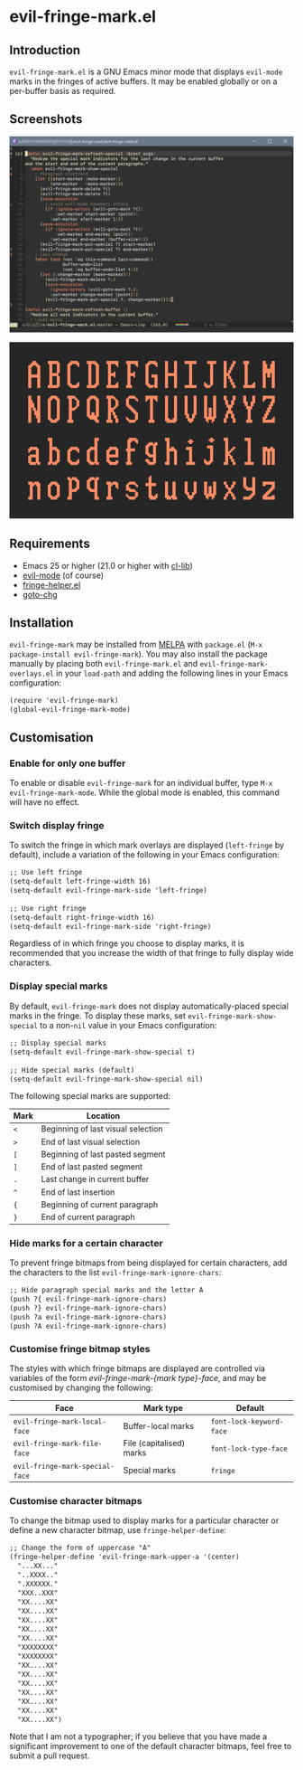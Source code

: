 # evil-fringe-mark.el

## Introduction

`evil-fringe-mark.el` is a GNU Emacs minor mode that displays `evil-mode` marks in the fringes of active buffers.  It may be enabled globally or on a per-buffer basis as required.

## Screenshots

![Window with several marks](img/window.png)

![Screenshot of character set](img/charset.png)

## Requirements

* Emacs 25 or higher (21.0 or higher with [cl-lib](http://elpa.gnu.org/packages/cl-lib.html))
* [evil-mode](https://github.com/emacs-evil/evil) (of course)
* [fringe-helper.el](https://github.com/nschum/fringe-helper.el)
* [goto-chg](https://github.com/emacs-evil/goto-chg)

## Installation

`evil-fringe-mark` may be installed from [MELPA](https://github.com/milkypostman/melpa.git) with `package.el` (`M-x package-install evil-fringe-mark`).  You may also install the package manually by placing both `evil-fringe-mark.el` and `evil-fringe-mark-overlays.el` in your `load-path` and adding the following lines in your Emacs configuration:

```
(require 'evil-fringe-mark)
(global-evil-fringe-mark-mode)
```

## Customisation

### Enable for only one buffer

To enable or disable `evil-fringe-mark` for an individual buffer, type `M-x evil-fringe-mark-mode`.  While the global mode is enabled, this command will have no effect.

### Switch display fringe

To switch the fringe in which mark overlays are displayed (`left-fringe` by default), include a variation of the following in your Emacs configuration:

```
;; Use left fringe
(setq-default left-fringe-width 16)
(setq-default evil-fringe-mark-side 'left-fringe)

;; Use right fringe
(setq-default right-fringe-width 16)
(setq-default evil-fringe-mark-side 'right-fringe)
```

Regardless of in which fringe you choose to display marks, it is recommended that you increase the width of that fringe to fully display wide characters.

### Display special marks

By default, `evil-fringe-mark` does not display automatically-placed special marks in the fringe.  To display these marks, set `evil-fringe-mark-show-special` to a non-`nil` value in your Emacs configuration:

```
;; Display special marks
(setq-default evil-fringe-mark-show-special t)

;; Hide special marks (default)
(setq-default evil-fringe-mark-show-special nil)
```

The following special marks are supported:

| Mark | Location                           |
|------|------------------------------------|
| `<`  | Beginning of last visual selection |
| `>`  | End of last visual selection       |
| `[`  | Beginning of last pasted segment   |
| `]`  | End of last pasted segment         |
| `.`  | Last change in current buffer      |
| `^`  | End of last insertion              |
| `{`  | Beginning of current paragraph     |
| `}`  | End of current paragraph           |

### Hide marks for a certain character

To prevent fringe bitmaps from being displayed for certain characters, add the characters to the list `evil-fringe-mark-ignore-chars`:

```
;; Hide paragraph special marks and the letter A
(push ?{ evil-fringe-mark-ignore-chars)
(push ?} evil-fringe-mark-ignore-chars)
(push ?a evil-fringe-mark-ignore-chars)
(push ?A evil-fringe-mark-ignore-chars)
```

### Customise fringe bitmap styles

The styles with which fringe bitmaps are displayed are controlled via variables of the form *evil-fringe-mark-{mark type}-face*, and may be customised by changing the following:

| Face                            | Mark type                | Default                  |
|---------------------------------|--------------------------|--------------------------|
| `evil-fringe-mark-local-face`   | Buffer-local marks       | `font-lock-keyword-face` |
| `evil-fringe-mark-file-face`    | File (capitalised) marks | `font-lock-type-face`    |
| `evil-fringe-mark-special-face` | Special marks            | `fringe`                 |

### Customise character bitmaps

To change the bitmap used to display marks for a particular character or define a new character bitmap, use `fringe-helper-define`:

```
;; Change the form of uppercase "A"
(fringe-helper-define 'evil-fringe-mark-upper-a '(center)
  "...XX..."
  "..XXXX.."
  ".XXXXXX."
  "XXX..XXX"
  "XX....XX"
  "XX....XX"
  "XX....XX"
  "XX....XX"
  "XX....XX"
  "XXXXXXXX"
  "XXXXXXXX"
  "XX....XX"
  "XX....XX"
  "XX....XX"
  "XX....XX"
  "XX....XX"
  "XX....XX"
  "XX....XX")
```

Note that I am not a typographer; if you believe that you have made a significant improvement to one of the default character bitmaps, feel free to submit a pull request.
